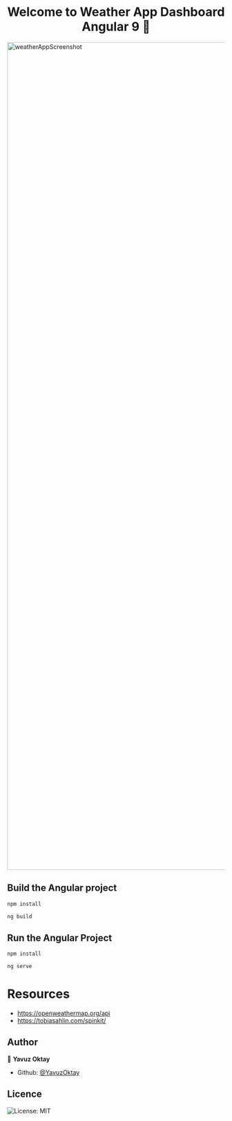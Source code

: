 <h1 align="center">Welcome to Weather App Dashboard Angular 9 👋</h1>
<img width="1915" alt="weatherAppScreenshot" src="https://user-images.githubusercontent.com/11810774/82157176-9cb05f00-9888-11ea-985c-ca6a8fd7cc4a.png">

## Build the Angular project

```sh
npm install
```

```sh
ng build
```

## Run the Angular Project

```sh
npm install
```

```sh
ng serve
```

# Resources

- https://openweathermap.org/api
- https://tobiasahlin.com/spinkit/

## Author

👤 **Yavuz Oktay**

- Github: [@YavuzOktay](https://github.com/yavuzoktay)

## Licence

<p>
    <img alt="License: MIT" src="https://img.shields.io/badge/License-MIT-yellow.svg" />
</p>
